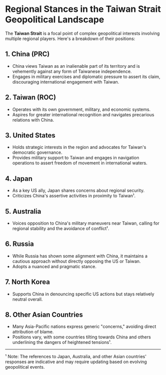 # Regional Stances in the Taiwan Strait Geopolitical Landscape  
  
The **Taiwan Strait** is a focal point of complex geopolitical interests involving multiple regional players. Here's a breakdown of their positions:  
  
## 1. China (PRC)  
- China views Taiwan as an inalienable part of its territory and is vehemently against any form of Taiwanese independence.  
- Engages in military exercises and diplomatic pressure to assert its claim, discouraging international engagement with Taiwan.  
  
## 2. Taiwan (ROC)  
- Operates with its own government, military, and economic systems.  
- Aspires for greater international recognition and navigates precarious relations with China.  
  
## 3. United States  
- Holds strategic interests in the region and advocates for Taiwan's democratic governance.  
- Provides military support to Taiwan and engages in navigation operations to assert freedom of movement in international waters.  
  
## 4. Japan  
- As a key US ally, Japan shares concerns about regional security.  
- Criticizes China's assertive activities in proximity to Taiwan¹.  
  
## 5. Australia  
- Voices opposition to China's military maneuvers near Taiwan, calling for regional stability and the avoidance of conflict¹.  
  
## 6. Russia  
- While Russia has shown some alignment with China, it maintains a cautious approach without directly opposing the US or Taiwan.  
- Adopts a nuanced and pragmatic stance.  
  
## 7. North Korea  
- Supports China in denouncing specific US actions but stays relatively neutral overall.  
  
## 8. Other Asian Countries  
- Many Asia-Pacific nations express generic "concerns," avoiding direct attribution of blame.  
- Positions vary, with some countries tilting towards China and others underlining the dangers of heightened tensions¹.  
  
---  
¹ Note: The references to Japan, Australia, and other Asian countries' responses are indicative and may require updating based on evolving geopolitical events.  
